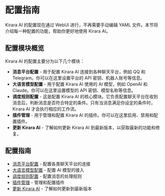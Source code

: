 # 配置指南

Kirara AI 的配置现在通过 WebUI 进行，不再需要手动编辑 YAML 文件。本节将介绍每一种配置的功能，帮助你更好地使用 Kirara AI。

## 配置模块概览

Kirara AI 的配置主要分为以下几个模块：

- **消息平台配置** - 用于配置 Kirara AI 连接到各种聊天平台，例如 QQ 和 Telegram。你可以在这里设置平台的 API 密钥、机器人账号等信息。
- **大语言模型配置** - 用于配置 Kirara AI 使用的 AI 模型，例如 OpenAI 和 Claude。你可以在这里设置模型的 API 密钥、模型名称等信息。
- **调度规则配置** - 这是配置 Kirara AI 的核心模块。它负责配置聊天平台在收到消息后，判断消息是否符合特定的条件。只有当消息满足你设定的条件时，Kirara AI 才会执行相应的工作流。
- **插件管理** - 用于管理和配置 Kirara AI 的插件。你可以在这里启用、禁用和配置插件。
- **更新 Kirara AI** - 了解如何更新 Kirara AI 到最新版本，以获取最新的功能和修复。

## 配置指南

- [消息平台配置](./im) - 配置各类聊天平台的连接
- [大语言模型配置](./llm) - 配置 AI 模型的接入
- [调度规则配置](./dispatch) - 配置消息的处理规则
- [插件管理](./plugins) - 管理和配置插件
- [更新 Kirara AI](./update) - 了解如何更新到最新版本 
